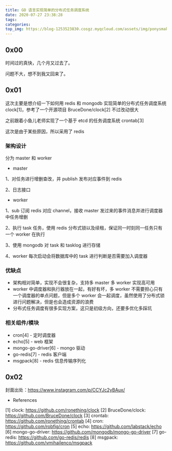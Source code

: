 ```yaml
---
title: GO 语言实现简单的分布式任务调度系统
date: 2020-07-27 23:38:28
tags:
categories:
top_img: https://blog-1253523830.cosgz.myqcloud.com/assets/img/ponysmakeup_106612326_102230248202833_7948825355942169410_n.jpg
---
```


## 0x00

时间过的真快，几个月又过去了。

问题不大，想不到我又回来了。

<!--more-->

## 0x01

这次主要是想介绍一下如何用 redis 和 mongodb 实现简单的分布式任务调度系统 clock[1]，参考了一个开源项目 BruceDone/clock[2] 不过改动很大

之前跟着小鱼儿老师实现了一个基于 etcd 的任务调度系统 crontab[3]

这次是由于某些原因，所以采用了 redis

### 架构设计
分为 master 和 worker

- master

1、对任务进行增删查改，并 publish 发布对应事件到 redis

2、日志接口

- worker

1、sub 订阅 redis 对应 channel，接收 master 发过来的事件消息并进行调度器中任务增删

2、执行 task 任务，使用 redis 分布式锁以及续租，保证同一时刻同一任务只有一个 worker 在执行

3、使用 mongodb 对 task 和 tasklog 进行存储

4、worker 每次启动会将数据库中的 task 进行判断是否需要加入调度器

### 优缺点

- 架构相对简单，实现不会很复杂，支持多 master 多 worker 实现高可用
- worker 中调度器和执行器放在一起，有好有坏，多 worker 不需要担心只有一个调度器的单点问题，但是多个 worker 会一起调度，虽然使用了分布式锁进行问题解决，但是也会造成资源的浪费
- 分布式任务调度有很多实现方案，这只是初级方向，还要多优化多踩坑

### 相关组件/模块
- cron[4] - 定时调度器
- echo[5] - web 框架
- mongo-go-driver[6] - mongo 驱动
- go-redis[7] - redis 客户端
- msgpack[8] - redis 信息传输序列化

## 0x02

封面出处：https://www.instagram.com/p/CCYJc2yBAux/

- References

[1] clock: https://github.com/ronething/clock
[2] BruceDone/clock: https://github.com/BruceDone/clock
[3] crontab: https://github.com/ronething/crontab
[4] cron: https://github.com/robfig/cron
[5] echo: https://github.com/labstack/echo
[6] mongo-go-driver: https://github.com/mongodb/mongo-go-driver
[7] go-redis: https://github.com/go-redis/redis
[8] msgpack: https://github.com/vmihailenco/msgpack